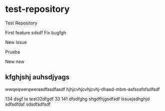 # test-repository
Test Repository

First feature
sdsdf
Fix bugfgh

New Issue

Prueba

New new

kfghjshj auhsdjyags
-------------------
wwqeqwerqwerasdfasdfasdf
hjhjcvhjcvhjcvhj-dhasd-mbm-asfsssfsfsdfsdf

134
dsgf
te
test32dfgdf
33
141
dfsdfghg
shgdfhjgsdfsdf
Issuejsdhghjd
sdfsdfdsf
sdsdfsdfsdf
